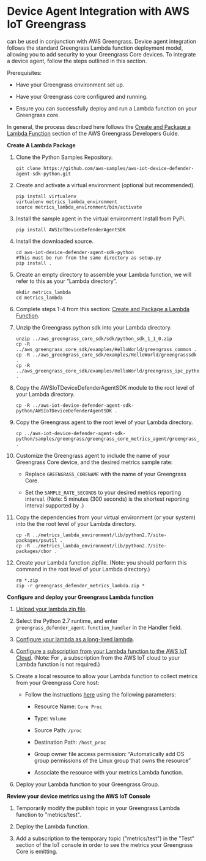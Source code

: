 # Device Agent Integration with AWS IoT Greengrass<a name="device-defender-DetectMetricsGreengrassIntegration"></a>

 can be used in conjunction with AWS Greengrass\. Device agent integration follows the standard Greengrass Lambda function deployment model, allowing you to add security to your Greengrass Core devices\. To integrate a device agent, follow the steps outlined in this section\.

Prerequisites:

+ Have your Greengrass environment set up\.

+ Have your Greengrass core configured and running\.

+ Ensure you can successfully deploy and run a Lambda function on your Greengrass core\.

In general, the process described here follows the [ Create and Package a Lambda Function](https://docs.aws.amazon.com/greengrass/latest/developerguide/create-lambda.html) section of the AWS Greengrass Developers Guide\.

**Create A Lambda Package**

1. Clone the Python Samples Repository\.

   ```
   git clone https://github.com/aws-samples/aws-iot-device-defender-agent-sdk-python.git
   ```

1. Create and activate a virtual environment \(optional but recommended\)\.

   ```
   pip install virtualenv
   virtualenv metrics_lambda_environment
   source metrics_lambda_environment/bin/activate
   ```

1. Install the sample agent in the virtual environment Install from PyPi\.

   ```
   pip install AWSIoTDeviceDefenderAgentSDK
   ```

1. Install the downloaded source\.

   ```
   cd aws-iot-device-defender-agent-sdk-python
   #This must be run from the same directory as setup.py
   pip install .
   ```

1. Create an empty directory to assemble your Lambda function, we will refer to this as your “Lambda directory”\.

   ```
   mkdir metrics_lambda
   cd metrics_lambda
   ```

1. Complete steps 1\-4 from this section: [ Create and Package a Lambda Function](https://docs.aws.amazon.com/greengrass/latest/developerguide/create-lambda.html)\.

1. Unzip the Greengrass python sdk into your Lambda directory\. 

   ```
   unzip ../aws_greengrass_core_sdk/sdk/python_sdk_1_1_0.zip
   cp -R ../aws_greengrass_core_sdk/examples/HelloWorld/greengrass_common .
   cp -R ../aws_greengrass_core_sdk/examples/HelloWorld/greengrasssdk .
   cp -R ../aws_greengrass_core_sdk/examples/HelloWorld/greengrass_ipc_python_sdk .
   ```

1. Copy the AWSIoTDeviceDefenderAgentSDK module to the root level of your Lambda directory\.

   ```
   cp -R ../aws-iot-device-defender-agent-sdk-python/AWSIoTDeviceDefenderAgentSDK . 
   ```

1. Copy the Greengrass agent to the root level of your Lambda directory\. 

   ```
   cp ../aws-iot-device-defender-agent-sdk-python/samples/greengrass/greengrass_core_metrics_agent/greengrass_defender_agent.py . 
   ```

1. Customize the Greengrass agent to include the name of your Greengrass Core device, and the desired metrics sample rate:

   + Replace `GREENGRASS_CORENAME` with the name of your Greengrass Core\.

   + Set the `SAMPLE_RATE_SECONDS` to your desired metrics reporting interval\. \(Note: 5 minutes \(300 seconds\) is the shortest reporting interval supported by \.\)

1. Copy the dependencies from your virtual environment \(or your system\) into the the root level of your Lambda directory\. 

   ```
   cp -R ../metrics_lambda_environment/lib/python2.7/site-packages/psutil .
   cp -R ../metrics_lambda_environment/lib/python2.7/site-packages/cbor .
   ```

1. Create your Lambda function zipfile\. \(Note: you should perform this command in the root level of your Lambda directory\.\)

   ```
   rm *.zip
   zip -r greengrass_defender_metrics_lambda.zip *
   ```

**Configure and deploy your Greengrass Lambda function**

1. [ Upload your lambda zip file](https://docs.aws.amazon.com/greengrass/latest/developerguide/package.html)\. 

1. Select the Python 2\.7 runtime, and enter `greengrass_defender_agent.function_handler` in the Handler field\.

1. [ Configure your lambda as a long\-lived lambda](https://docs.aws.amazon.com/greengrass/latest/developerguide/long-lived.html)\.

1. [ Configure a subscription from your Lambda function to the AWS IoT Cloud](https://docs.aws.amazon.com/greengrass/latest/developerguide/config-subs.html)\. \(Note: For , a subscription from the AWS IoT cloud to your Lambda function is not required\.\)

1. Create a local resource to allow your Lambda function to collect metrics from your Greengrass Core host: 

   + Follow the instructions [here](https://docs.aws.amazon.com/greengrass/latest/developerguide/access-local-resources.html) using the following parameters:

     + Resource Name: `Core Proc`

     + Type: `Volume`

     + Source Path: `/proc`

     + Destination Path: `/host_proc`

     + Group owner file access permission: “Automatically add OS group permissions of the Linux group that owns the resource”

     + Associate the resource with your metrics Lambda function\.

1. Deploy your Lambda function to your Greengrass Group\. 

**Review your device metrics using the AWS IoT Console**

1. Temporarily modify the publish topic in your Greengrass Lambda function to "metrics/test"\. 

1. Deploy the Lambda function\. 

1. Add a subscription to the temporary topic \("metrics/test"\) in the "Test" section of the IoT console in order to see the metrics your Greengrass Core is emitting\. 